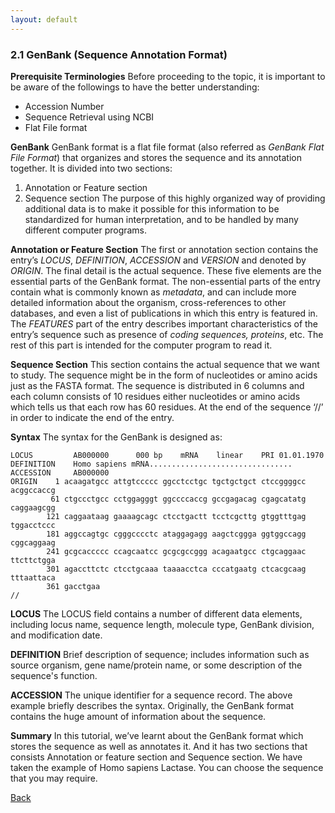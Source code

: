 ```yaml
---
layout: default
---
```


### 2.1 GenBank (Sequence Annotation Format)

**Prerequisite Terminologies**
Before proceeding to the topic, it is important to be aware of the
followings to have the better understanding:
- Accession Number
- Sequence Retrieval using NCBI
- Flat File format

**GenBank**
GenBank format is a flat file format (also referred as *GenBank Flat File
Format*) that organizes and stores the sequence and its annotation
together. It is divided into two sections:
1. Annotation or Feature section
2. Sequence section
The purpose of this highly organized way of providing additional data is
to make it possible for this information to be standardized for human
interpretation, and to be handled by many different computer programs.

**Annotation or Feature Section**
The first or annotation section contains the entry’s *LOCUS*, *DEFINITION*,
*ACCESSION* and *VERSION* and denoted by *ORIGIN*. The final detail is the
actual sequence. These five elements are the essential parts of the
GenBank format.
The non-essential parts of the entry contain what is commonly known as
*metadata*, and can include more detailed information about the
organism, cross-references to other databases, and even a list of
publications in which this entry is featured in. The *FEATURES* part of the
entry describes important characteristics of the entry’s sequence such as
presence of *coding sequences, proteins*, etc. The rest of this part is
intended for the computer program to read it.

**Sequence Section**
This section contains the actual sequence that we want to study. The
sequence might be in the form of nucleotides or amino acids just as the
FASTA format. The sequence is distributed in 6 columns and each
column consists of 10 residues either nucleotides or amino acids which
tells us that each row has 60 residues. At the end of the sequence ‘//’ in
order to indicate the end of the entry.

**Syntax**
The syntax for the GenBank is designed as:
```genbank
LOCUS         AB000000      000 bp    mRNA    linear    PRI 01.01.1970
DEFINITION    Homo sapiens mRNA................................
ACCESSION     AB000000
ORIGIN    1 acaagatgcc attgtccccc ggcctcctgc tgctgctgct ctccggggcc acggccaccg
         61 ctgccctgcc cctggagggt ggccccaccg gccgagacag cgagcatatg caggaagcgg
        121 caggaataag gaaaagcagc ctcctgactt tcctcgcttg gtggtttgag tggacctccc
        181 aggccagtgc cgggcccctc ataggagagg aagctcggga ggtggccagg cggcaggaag
        241 gcgcaccccc ccagcaatcc gcgcgccggg acagaatgcc ctgcaggaac ttcttctgga
        301 agaccttctc ctcctgcaaa taaaacctca cccatgaatg ctcacgcaag tttaattaca
        361 gacctgaa
//
```

**LOCUS**
The LOCUS field contains a number of different data elements, including
locus name, sequence length, molecule type, GenBank division, and
modification date.

**DEFINITION**
Brief description of sequence; includes information such as source
organism, gene name/protein name, or some description of the
sequence's function.

**ACCESSION**
The unique identifier for a sequence record.
The above example briefly describes the syntax. Originally, the GenBank
format contains the huge amount of information about the sequence.

**Summary**
In this tutorial, we’ve learnt about the GenBank format which stores the
sequence as well as annotates it. And it has two sections that consists
Annotation or feature section and Sequence section. We have taken the
example of Homo sapiens Lactase. You can choose the sequence that
you may require.

[Back](../../)